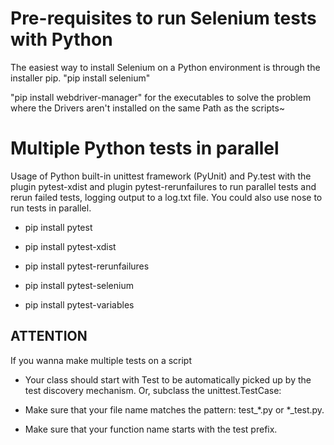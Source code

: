 # Pre-requisites to run Selenium tests with Python

The easiest way to install Selenium on a Python environment is through the installer pip.
"pip install selenium"

"pip install webdriver-manager" for the executables to solve the problem where the Drivers aren't installed on the same Path as the scripts~


# Multiple Python tests in parallel

Usage of Python built-in unittest framework (PyUnit) and Py.test with the plugin pytest-xdist 
and plugin pytest-rerunfailures to run parallel tests and rerun failed tests,
logging output to a log.txt file. You could also use nose to run tests in parallel.

- pip install pytest

- pip install pytest-xdist

- pip install pytest-rerunfailures

- pip install pytest-selenium

- pip install pytest-variables

## ATTENTION
If you wanna make multiple tests on a script

- Your class should start with Test to be automatically picked up by the test discovery mechanism.
Or, subclass the unittest.TestCase:

- Make sure that your file name matches the pattern: test_*.py or *_test.py.

- Make sure that your function name starts with the test prefix.
